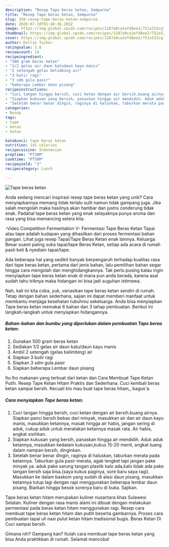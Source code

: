 ```yaml
---
description: "Resep Tape beras ketan, Sempurna"
title: "Resep Tape beras ketan, Sempurna"
slug: 358-resep-tape-beras-ketan-sempurna
date: 2020-07-10T01:48:36.203Z
image: https://img-global.cpcdn.com/recipes/1287a0ca2efd8ee2/751x532cq70/tape-beras-ketan-foto-resep-utama.jpg
thumbnail: https://img-global.cpcdn.com/recipes/1287a0ca2efd8ee2/751x532cq70/tape-beras-ketan-foto-resep-utama.jpg
cover: https://img-global.cpcdn.com/recipes/1287a0ca2efd8ee2/751x532cq70/tape-beras-ketan-foto-resep-utama.jpg
author: Dollie Tucker
ratingvalue: 3.8
reviewcount: 14
recipeingredient:
- "500 gram beras ketan"
- "1/2 gelas air daun katudaun kayu manis"
- "2 setengah gelas belimbing air"
- "3 butir ragi"
- "3 sdm gula pasir"
- "beberapa Lembar daun pisang"
recipeinstructions:
- "Cuci tangan hingga bersih, cuci ketan dengan air bersih.buang airnya. Siapkan panci bersih bebas dari minyak, masukkan air dan air daun kayu manis, masukkan ketannya, masak hingga air habis, jangan sering di aduk, cukup aduk untuk meratakan ketannya masak rata. Air habis, angkat sisihkan."
- "Siapkan kukusan yang bersih, panaskan hingga air mendidih. Aduk aduk ketannya, masukkan kedalam kukusan,kukus 15-20 menit, angkat tuang dalam nampan bersih, dinginkan."
- "Setelah benar benar dingin, raginya di haluskan, taburkan merata pada ketannya. Taburkan gula pasir merata, agak lengket tapi jangan pake minyak ya. aduk pake sarung tangan plastik kalo ada,kalo tidak ada pake tangan bersih saja bisa.(saya kukus paginya, sore baru saya ragi). Masukkan ke dalam baskom yang sudah di alasi daun pisang, masukkan ketannya tutup lagi dengan rapi menggunakan beberapa lembar daun pisang. Biarkan hingga besok sorenya baru di buka. Sajikan."
categories:
- Resep
tags:
- tape
- beras
- ketan

katakunci: tape beras ketan 
nutrition: 141 calories
recipecuisine: Indonesian
preptime: "PT36M"
cooktime: "PT50M"
recipeyield: "3"
recipecategory: Lunch

---
```



![Tape beras ketan](https://img-global.cpcdn.com/recipes/1287a0ca2efd8ee2/751x532cq70/tape-beras-ketan-foto-resep-utama.jpg)

Anda sedang mencari inspirasi resep tape beras ketan yang unik? Cara menyiapkannya memang tidak terlalu sulit namun tidak gampang juga. Jika salah mengolah maka hasilnya akan hambar dan justru cenderung tidak enak. Padahal tape beras ketan yang enak selayaknya punya aroma dan rasa yang bisa memancing selera kita.

-Video Competition Fermentation V- Fermentasi Tape Beras Ketan Tapai atau tape adalah kudapan yang dihasilkan dari proses fermentasi bahan pangan. Lihat juga resep Tapai/Tape Beras Ketan enak lainnya. Keluarga Besar suami paling suka tapai/tape Beras Ketan, setiap ada acara di rumah pasti beli &amp; nyediain tapai/tape.

Ada beberapa hal yang sedikit banyak berpengaruh terhadap kualitas rasa dari tape beras ketan, pertama dari jenis bahan, lalu pemilihan bahan segar hingga cara mengolah dan menghidangkannya. Tak perlu pusing kalau ingin menyiapkan tape beras ketan enak di mana pun anda berada, karena asal sudah tahu triknya maka hidangan ini bisa jadi suguhan istimewa.


Nah, kali ini kita coba, yuk, variasikan tape beras ketan sendiri di rumah. Tetap dengan bahan sederhana, sajian ini dapat memberi manfaat untuk membantu menjaga kesehatan tubuhmu sekeluarga. Anda bisa menyiapkan Tape beras ketan memakai 6 bahan dan 3 tahap pembuatan. Berikut ini langkah-langkah untuk menyiapkan hidangannya.

<!--inarticleads1-->

##### Bahan-bahan dan bumbu yang diperlukan dalam pembuatan Tape beras ketan:

1. Gunakan 500 gram beras ketan
1. Sediakan 1/2 gelas air daun katu/daun kayu manis
1. Ambil 2 setengah (gelas belimbing) air
1. Siapkan 3 butir ragi
1. Siapkan 3 sdm gula pasir
1. Siapkan beberapa Lembar daun pisang


Itu lho makanan yang terbuat dari ketan dan Cara Membuat Tape Ketan Putih. Resep Tape Ketan Hitam Praktis dan Sederhana. Cuci kembali beras ketan sampai bersih. Kecuali klo mau buat tape beras hitam,, bagus&#39;a. 

<!--inarticleads2-->

##### Cara menyiapkan Tape beras ketan:

1. Cuci tangan hingga bersih, cuci ketan dengan air bersih.buang airnya. Siapkan panci bersih bebas dari minyak, masukkan air dan air daun kayu manis, masukkan ketannya, masak hingga air habis, jangan sering di aduk, cukup aduk untuk meratakan ketannya masak rata. Air habis, angkat sisihkan.
1. Siapkan kukusan yang bersih, panaskan hingga air mendidih. Aduk aduk ketannya, masukkan kedalam kukusan,kukus 15-20 menit, angkat tuang dalam nampan bersih, dinginkan.
1. Setelah benar benar dingin, raginya di haluskan, taburkan merata pada ketannya. Taburkan gula pasir merata, agak lengket tapi jangan pake minyak ya. aduk pake sarung tangan plastik kalo ada,kalo tidak ada pake tangan bersih saja bisa.(saya kukus paginya, sore baru saya ragi). Masukkan ke dalam baskom yang sudah di alasi daun pisang, masukkan ketannya tutup lagi dengan rapi menggunakan beberapa lembar daun pisang. Biarkan hingga besok sorenya baru di buka. Sajikan.


Tape beras ketan hitam merupakan kuliner nusantara khas Sulawesi Selatan. Kuliner dengan rasa manis alami ini dibuat dengan melakukan permentasi pada beras ketan hitam menggunakan ragi. Resep cara membuat tape beras ketan hitam dan putih beserta gambarnya. Proses cara pembuatan tapai uli nasi pulut ketan hitam tradisional bugis. Beras Ketan Di Cuci sampai bersih. 

Gimana nih? Gampang kan? Itulah cara membuat tape beras ketan yang bisa Anda praktikkan di rumah. Selamat mencoba!
